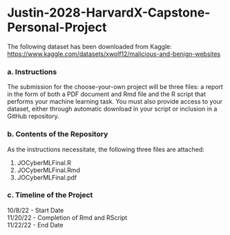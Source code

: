 # Justin-2028-HarvardX-Capstone-Personal-Project

The following dataset has been downloaded from Kaggle: <br />
https://www.kaggle.com/datasets/xwolf12/malicious-and-benign-websites

### a. Instructions
The submission for the choose-your-own project will be three files: a report in the form of both a PDF document and Rmd file and the R script that performs your machine learning task. You must also provide access to your dataset, either through automatic download in your script or inclusion in a GitHub repository.


### b. Contents of the Repository
As the instructions necessitate, the following three files are attached: <br />
1. JOCyberMLFinal.R <br />
2. JOCyberMLFinal.Rmd <br />
3. JOCyberMLFinal.pdf <br />

### c. Timeline of the Project
10/8/22 - Start Date <br />
11/20/22 - Completion of Rmd and RScript <br />
11/22/22 - End Date <br />
